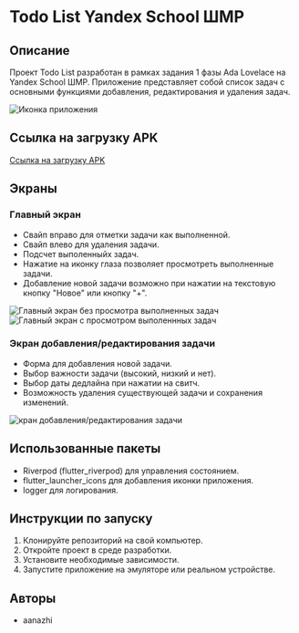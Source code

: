 # Todo List Yandex School ШМР

## Описание
Проект Todo List разработан в рамках задания 1 фазы Ada Lovelace на Yandex School ШМР. Приложение представляет собой список задач с основными функциями добавления, редактирования и удаления задач.

![Иконка приложения](app_icon.png)

## Ссылка на загрузку APK
[Ссылка на загрузку APK](https://drive.google.com/drive/folders/1hYPP6himZ4ATtqFptFuLJqauGp4bg3lD?usp=sharing)

## Экраны
### Главный экран
- Свайп вправо для отметки задачи как выполненной.
- Свайп влево для удаления задачи.
- Подсчет выполенныйх задач.
- Нажатие на иконку глаза позволяет просмотреть выполненные задачи.
- Добавление новой задачи возможно при нажатии на текстовую кнопку "Новое" или кнопку "+".

![Главный экран без просмотра выполненных задач](image_1.png)
![Главный экран с просмотром выполеннных задач](image_3.png)

### Экран добавления/редактирования задачи
- Форма для добавления новой задачи.
- Выбор важности задачи (высокий, низкий и нет).
- Выбор даты дедлайна при нажатии на свитч.
- Возможность удаления существующей задачи и сохранения изменений.

![кран добавления/редактирования задачи](image_2.png)

## Использованные пакеты
- Riverpod (flutter_riverpod) для управления состоянием.
- flutter_launcher_icons для добавления иконки приложения.
- logger для логирования.

## Инструкции по запуску
1. Клонируйте репозиторий на свой компьютер.
2. Откройте проект в среде разработки.
3. Установите необходимые зависимости.
4. Запустите приложение на эмуляторе или реальном устройстве.

## Авторы
- aanazhi
